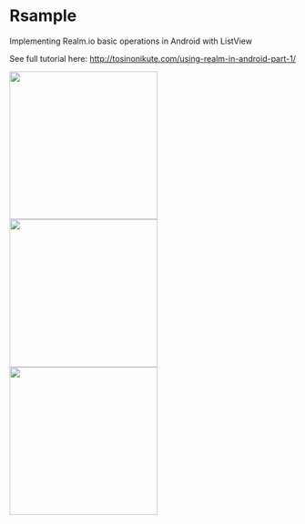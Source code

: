 # Rsample

Implementing Realm.io basic operations in Android with ListView

See full tutorial here: http://tosinonikute.com/using-realm-in-android-part-1/

<a href="#"><img src="http://www.tosinonikute.com/wp-content/themes/author/images/screenshot1.png" align="left" width="260" ></a>

<a href="#"><img src="http://www.tosinonikute.com/wp-content/themes/author/images/screenshot2.png" align="left" width="260" ></a>

<a href="#"><img src="http://www.tosinonikute.com/wp-content/themes/author/images/screenshot3.png" align="left" width="260" ></a>


